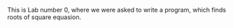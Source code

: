 This is Lab number 0, where we were asked to write a program, which finds roots of square equasion.
